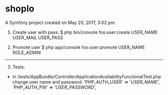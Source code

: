 shoplo
======

A Symfony project created on May 20, 2017, 3:02 pm.


1. Create user with pass:
$ php bin/console fos:user:create USER_NAME USER_MAIL USER_PASS

2. Promote user
$ php app/console fos:user:promote USER_NAME ROLE_ADMIN

----

3. Tests:
- in /tests/AppBundle/Controller/ApplicationAvailabilityFunctionalTest.php change user name and password:
'PHP_AUTH_USER' => '*USER_NAME*',
'PHP_AUTH_PW' => '*USER_PASSWORD*',
